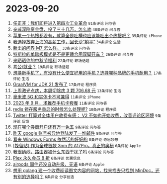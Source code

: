 # 2023-09-20

1. [任正非：我们即将进入第四次工业革命](https://www.v2ex.com/t/975392) `81条评论` `问与答`
1. [亲戚深陷资金盘，投了三十几万，怎么劝](https://www.v2ex.com/t/975393) `48条评论` `问与答`
1. [苹果一个热搜都没有，就算全是吐槽也应该能吐出个热搜吧？](https://www.v2ex.com/t/975408) `35条评论` `iPhone`
1. [我选择放弃上海的高薪工作，回长沙“躺平”](https://www.v2ex.com/t/975389) `34条评论` `生活`
1. [新出的问界 M7 怎么样。](https://www.v2ex.com/t/975400) `33条评论` `问与答`
1. [特斯拉的单踏板模式是不是更适合用双脚开车？](https://www.v2ex.com/t/975407) `26条评论` `问与答`
1. [来晒晒你的中秋节福利](https://www.v2ex.com/t/975417) `22条评论` `职场话题`
1. [考公/就业？](https://www.v2ex.com/t/975420) `19条评论` `职场话题`
1. [想换新手机了，有没有什么便宜好用的手机？选择哪种品牌的手机耐用？](https://www.v2ex.com/t/975404) `17条评论` `生活`
1. [GraalVM for JDK 21 发布了](https://www.v2ex.com/t/975396) `17条评论` `程序员`
1. [上周激光点痣，本周切除痣 3 颗 706.68 元](https://www.v2ex.com/t/975388) `13条评论` `生活`
1. [毫米波 5G 和实体卡不可兼得](https://www.v2ex.com/t/975414) `11条评论` `iPhone`
1. [2023 年 9 月，求推荐手机卡套餐](https://www.v2ex.com/t/975402) `11条评论` `问与答`
1. [redis 锁在服务重启的时候怎么处理呢?](https://www.v2ex.com/t/975413) `10条评论` `程序员`
1. [Twitter 打算对全体用户收费有感： V2 不如也开始收费，改善评论区环境](https://www.v2ex.com/t/975426) `9条评论` `反馈`
1. [现在哪个券商开户还有万一免五](https://www.v2ex.com/t/975391) `9条评论` `问与答`
1. [昨天 google 账号被异地登陆发了一堆邮件](https://www.v2ex.com/t/975418) `8条评论` `问与答`
1. [看来 Windows Forms 依然活的好好的](https://www.v2ex.com/t/975403) `8条评论` `奇思妙想`
1. [[挽留贴] 作为全球首款 3nm 的 A17Pro，真正的奥秘](https://www.v2ex.com/t/975444) `6条评论` `Apple`
1. [我很纳闷，路由器被什么东西干扰了吗](https://www.v2ex.com/t/975427) `6条评论` `问与答`
1. [Plex 永久会员 8 折](https://www.v2ex.com/t/975425) `6条评论` `优惠信息`
1. [airpods 固件还没自动升级，无语](https://www.v2ex.com/t/975415) `6条评论` `Apple`
1. [想用 golang 建一个收费阅读图文内容的网站，找来找去只找到 MinDoc，还有别的选择吗？](https://www.v2ex.com/t/975395) `6条评论` `分享创造`
